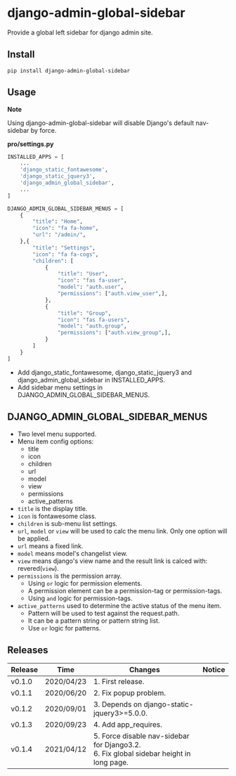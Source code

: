 # django-admin-global-sidebar

Provide a global left sidebar for django admin site.

## Install

```shell
pip install django-admin-global-sidebar
```

## Usage

**Note**

Using django-admin-global-sidebar will disable Django's default nav-sidebar by force.

**pro/settings.py**

```python
INSTALLED_APPS = [
    ...
    'django_static_fontawesome',
    'django_static_jquery3',
    'django_admin_global_sidebar',
    ...
]

DJANGO_ADMIN_GLOBAL_SIDEBAR_MENUS = [
    {
        "title": "Home",
        "icon": "fa fa-home",
        "url": "/admin/",
    },{
        "title": "Settings",
        "icon": "fa fa-cogs",
        "children": [
            {
                "title": "User",
                "icon": "fas fa-user",
                "model": "auth.user",
                "permissions": ["auth.view_user",],
            },
            {
                "title": "Group",
                "icon": "fas fa-users",
                "model": "auth.group",
                "permissions": ["auth.view_group",],
            }
        ]
    }
]
```

- Add django_static_fontawesome, django_static_jquery3 and django_admin_global_sidebar in INSTALLED_APPS.
- Add sidebar menu settings in DJANGO_ADMIN_GLOBAL_SIDEBAR_MENUS.

## DJANGO_ADMIN_GLOBAL_SIDEBAR_MENUS

- Two level menu supported.
- Menu item config options:
    - title
    - icon
    - children
    - url
    - model
    - view
    - permissions
    - active_patterns
- `title` is the display title.
- `icon` is fontawesome class.
- `children` is sub-menu list settings.
- `url`, `model` or `view` will be used to calc the menu link. Only one option will be applied.
- `url` means a fixed link.
- `model` means model's changelist view.
- `view` means django's view name and the result link is calced with: revered(`view`).
- `permissions` is the permission array.
    - Using `or` logic for permission elements.
    - A permission element can be a permission-tag or permission-tags.
    - Using `and` logic for permission-tags.
- `active_patterns` used to determine the active status of the menu item.
    - Pattern will be used to test against the request.path.
    - It can be a pattern string or pattern string list.
    - Use `or` logic for patterns.

## Releases

| Release | Time | Changes                                                     | Notice |
| ------ | ---------- | ---------------------------------------------------------------- | ---- |
| v0.1.0 | 2020/04/23 | 1. First release. | |
| v0.1.1 | 2020/06/20 | 2. Fix popup problem. | |
| v0.1.2 | 2020/09/01 | 3. Depends on django-static-jquery3>=5.0.0. | |
| v0.1.3 | 2020/09/23 | 4. Add app_requires. | |
| v0.1.4 | 2021/04/12 | 5. Force disable nav-sidebar for Django3.2.<br />6. Fix global sidebar height in long page. | |
